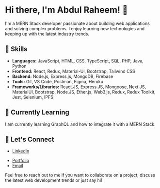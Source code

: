 # Hi there, I'm Abdul Raheem! 👋

I'm a MERN Stack developer passionate about building web applications and solving complex problems. I enjoy learning new technologies and keeping up with the latest industry trends.

## 🚀 Skills

- **Languages:** JavaScript, HTML, CSS, TypeScript, SQL, PHP, Java, Python
- **Frontend:** React, Redux, Material-UI, Bootstrap, Tailwind CSS
- **Backend:** Node.js, Express.js, MongoDB, Firebase
- **Tools:** Git, VS Code, Postman, Figma, Heroku
- **Frameworks/Libraries:** React.JS, Express.JS, Mongoose, Next.JS, MaterialUI, Bootstrap, Node.JS, Ether.js, Web3.js, Redux, Redux Toolkit, Jest, Selenium, IPFS

## 🌱 Currently Learning

I am currently learning GraphQL and how to integrate it with a MERN Stack.

## 💬 Let's Connect

- [LinkedIn](https://www.linkedin.com/in/abdul-raheem-67997525a)
<!-- - [Twitter](https://twitter.com/your-twitter-handle) -->
- [Portfolio](https://abdulraheem-tau.vercel.app/)
- [Email](mailto:abdul.raheem.11885@gmail.com)

Feel free to reach out to me if you want to collaborate on a project, discuss the latest web development trends or just say hi! 

